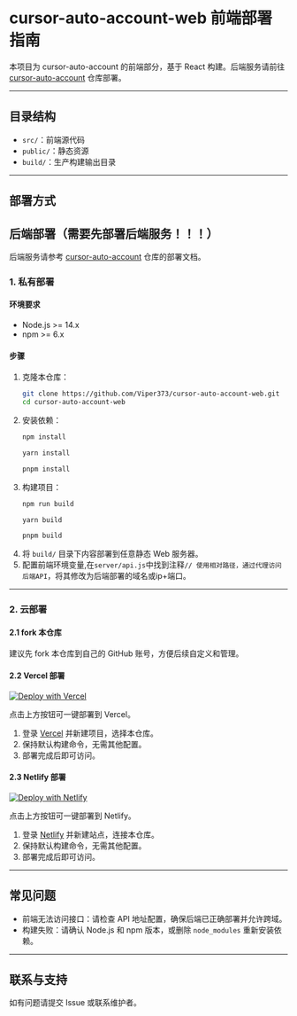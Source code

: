 # cursor-auto-account-web 前端部署指南

本项目为 cursor-auto-account 的前端部分，基于 React 构建。后端服务请前往 [cursor-auto-account](https://github.com/Viper373/cursor-auto-account) 仓库部署。

---

## 目录结构
- `src/`：前端源代码
- `public/`：静态资源
- `build/`：生产构建输出目录

---

## 部署方式

## 后端部署（需要先部署后端服务！！！）

后端服务请参考 [cursor-auto-account](https://github.com/Viper373/cursor-auto-account) 仓库的部署文档。

### 1. 私有部署

#### 环境要求
- Node.js >= 14.x
- npm >= 6.x

#### 步骤
1. 克隆本仓库：
   ```bash
   git clone https://github.com/Viper373/cursor-auto-account-web.git
   cd cursor-auto-account-web
   ```
2. 安装依赖：
   ```bash
   npm install
   ```
   ```bash
   yarn install
   ```
   ```bash
   pnpm install
   ```
3. 构建项目：
   ```bash
   npm run build
   ```
   ```bash
   yarn build
   ```
   ```bash
   pnpm build
   ```
4. 将 `build/` 目录下内容部署到任意静态 Web 服务器。
5. 配置前端环境变量,在`server/api.js`中找到注释`// 使用相对路径，通过代理访问后端API`，将其修改为后端部署的域名或ip+端口。

---

### 2. 云部署

#### 2.1 fork 本仓库

建议先 fork 本仓库到自己的 GitHub 账号，方便后续自定义和管理。

#### 2.2 Vercel 部署

[![Deploy with Vercel](https://vercel.com/button)](https://vercel.com/import/project?template=https://github.com/Viper373/cursor-auto-account-web)

点击上方按钮可一键部署到 Vercel。

1. 登录 [Vercel](https://vercel.com/) 并新建项目，选择本仓库。
2. 保持默认构建命令，无需其他配置。
3. 部署完成后即可访问。

#### 2.3 Netlify 部署

[![Deploy with Netlify](https://www.netlify.com/img/deploy/button.svg)](https://app.netlify.com/start/deploy?repository=https://github.com/Viper373/cursor-auto-account-web)

点击上方按钮可一键部署到 Netlify。

1. 登录 [Netlify](https://www.netlify.com/) 并新建站点，连接本仓库。
2. 保持默认构建命令，无需其他配置。
3. 部署完成后即可访问。

---

## 常见问题
- 前端无法访问接口：请检查 API 地址配置，确保后端已正确部署并允许跨域。
- 构建失败：请确认 Node.js 和 npm 版本，或删除 `node_modules` 重新安装依赖。

---

## 联系与支持
如有问题请提交 Issue 或联系维护者。

